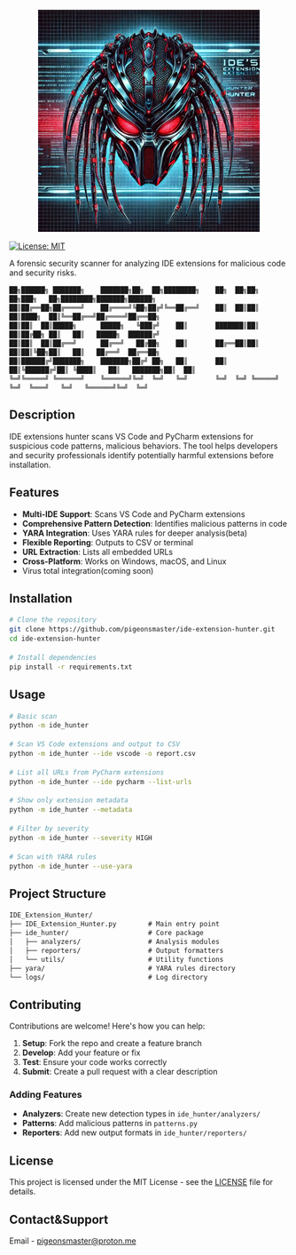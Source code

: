 <p align="center">
  <img src="https://github.com/pigeonsmaster/IDE-Extensions-Hunter/blob/main/Logo.png?raw=true" width="400"><br>
</p>



[![License: MIT](https://img.shields.io/badge/License-MIT-yellow.svg)](https://opensource.org/licenses/MIT)

A forensic security scanner for analyzing IDE extensions for malicious code and security risks.

```
██╗██████╗ ███████╗    ███████╗██╗  ██╗████████╗    ██╗  ██╗██╗   ██╗███╗   ██╗████████╗███████╗██████╗ 
██║██╔══██╗██╔════╝    ██╔════╝╚██╗██╔╝╚══██╔══╝    ██║  ██║██║   ██║████╗  ██║╚══██╔══╝██╔════╝██╔══██╗
██║██║  ██║█████╗      █████╗   ╚███╔╝    ██║       ███████║██║   ██║██╔██╗ ██║   ██║   █████╗  ██████╔╝
██║██║  ██║██╔══╝      ██╔══╝   ██╔██╗    ██║       ██╔══██║██║   ██║██║╚██╗██║   ██║   ██╔══╝  ██╔══██╗
██║██████╔╝███████╗    ███████╗██╔╝ ██╗   ██║       ██║  ██║╚██████╔╝██║ ╚████║   ██║   ███████╗██║  ██║
╚═╝╚═════╝ ╚══════╝    ╚══════╝╚═╝  ╚═╝   ╚═╝       ╚═╝  ╚═╝ ╚═════╝ ╚═╝  ╚═══╝   ╚═╝   ╚══════╝╚═╝  ╚═╝
```


## Description

IDE extensions hunter scans VS Code and PyCharm extensions for suspicious code patterns, malicious behaviors. The tool helps developers and security professionals identify potentially harmful extensions before installation.

## Features

- **Multi-IDE Support**: Scans VS Code and PyCharm extensions
- **Comprehensive Pattern Detection**: Identifies malicious patterns in code
- **YARA Integration**: Uses YARA rules for deeper analysis(beta)
- **Flexible Reporting**: Outputs to CSV or terminal
- **URL Extraction**: Lists all embedded URLs
- **Cross-Platform**: Works on Windows, macOS, and Linux
- Virus total integration(coming soon)

## Installation

```bash
# Clone the repository
git clone https://github.com/pigeonsmaster/ide-extension-hunter.git
cd ide-extension-hunter

# Install dependencies
pip install -r requirements.txt
```

## Usage

```bash
# Basic scan
python -m ide_hunter

# Scan VS Code extensions and output to CSV
python -m ide_hunter --ide vscode -o report.csv

# List all URLs from PyCharm extensions
python -m ide_hunter --ide pycharm --list-urls

# Show only extension metadata
python -m ide_hunter --metadata

# Filter by severity
python -m ide_hunter --severity HIGH

# Scan with YARA rules
python -m ide_hunter --use-yara
```

## Project Structure

```
IDE_Extension_Hunter/
├── IDE_Extension_Hunter.py        # Main entry point
├── ide_hunter/                    # Core package
│   ├── analyzers/                 # Analysis modules
│   ├── reporters/                 # Output formatters
│   └── utils/                     # Utility functions
├── yara/                          # YARA rules directory
└── logs/                          # Log directory
```

## Contributing

Contributions are welcome! Here's how you can help:

1. **Setup**: Fork the repo and create a feature branch
2. **Develop**: Add your feature or fix
3. **Test**: Ensure your code works correctly
4. **Submit**: Create a pull request with a clear description

### Adding Features

- **Analyzers**: Create new detection types in `ide_hunter/analyzers/`
- **Patterns**: Add malicious patterns in `patterns.py`
- **Reporters**: Add new output formats in `ide_hunter/reporters/`

## License

This project is licensed under the MIT License - see the [LICENSE](LICENSE) file for details.

## Contact&Support
Email - pigeonsmaster@proton.me
